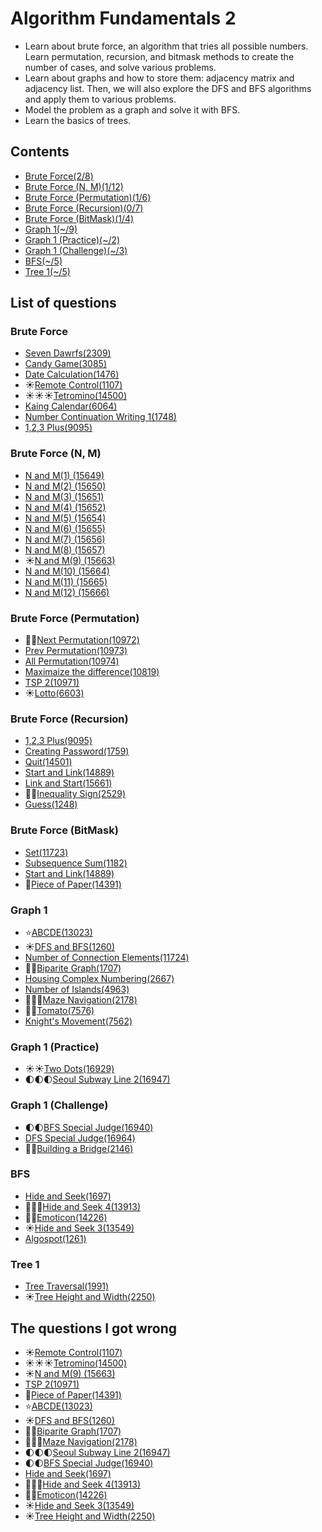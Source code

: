 Algorithm Fundamentals 2
============================================

- Learn about brute force, an algorithm that tries all possible numbers. Learn permutation, recursion, and bitmask methods to create the number of cases, and solve various problems.
- Learn about graphs and how to store them: adjacency matrix and adjacency list. Then, we will also explore the DFS and BFS algorithms and apply them to various problems.
- Model the problem as a graph and solve it with BFS.
- Learn the basics of trees.

Contents
--------------------

- [Brute Force(2/8)](#brute-force)   
- [Brute Force (N, M)(1/12)](#brute-force-n-m)
- [Brute Force (Permutation)(1/6)](#brute-force-permutation)
- [Brute Force (Recursion)(0/7)](#brute-force-recursion)
- [Brute Force (BitMask)(1/4)](#brute-force-bitmask)
- [Graph 1(~/9)](#graph-1)
- [Graph 1 (Practice)(~/2)](#graph-1-practice)
- [Graph 1 (Challenge)(~/3)](#graph-1-challenge)
- [BFS(~/5)](#bfs)
- [Tree 1(~/5)](#tree-1)

List of questions
------------

### Brute Force

- [Seven Dawrfs(2309)](https://github.com/yoru4890/coding_test/blob/main/baekjoon/algorithm_fundamentals_2/2309.md)
- [Candy Game(3085)](https://github.com/yoru4890/coding_test/blob/main/baekjoon/algorithm_fundamentals_2/3085.md)
- [Date Calculation(1476)](https://github.com/yoru4890/coding_test/blob/main/baekjoon/algorithm_fundamentals_2/1476.md)
- ☀️[Remote Control(1107)](https://github.com/yoru4890/coding_test/blob/main/baekjoon/algorithm_fundamentals_2/1107.md)
- ☀️☀️☀️[Tetromino(14500)](https://github.com/yoru4890/coding_test/blob/main/baekjoon/algorithm_fundamentals_2/14500.md)
- [Kaing Calendar(6064)](https://github.com/yoru4890/coding_test/blob/main/baekjoon/algorithm_fundamentals_2/6064.md)
- [Number Continuation Writing 1(1748)](https://github.com/yoru4890/coding_test/blob/main/baekjoon/algorithm_fundamentals_2/1748.md)
- [1,2,3 Plus(9095)](https://github.com/yoru4890/coding_test/blob/main/baekjoon/algorithm_fundamentals_2/9095.md)

### Brute Force (N, M)

- [N and M(1) (15649)](https://github.com/yoru4890/coding_test/blob/main/baekjoon/algorithm_fundamentals_2/15649.md)
- [N and M(2) (15650)](https://github.com/yoru4890/coding_test/blob/main/baekjoon/algorithm_fundamentals_2/15650.md)
- [N and M(3) (15651)](https://github.com/yoru4890/coding_test/blob/main/baekjoon/algorithm_fundamentals_2/15651.md)
- [N and M(4) (15652)](https://github.com/yoru4890/coding_test/blob/main/baekjoon/algorithm_fundamentals_2/15652.md)
- [N and M(5) (15654)](https://github.com/yoru4890/coding_test/blob/main/baekjoon/algorithm_fundamentals_2/15654.md)
- [N and M(6) (15655)](https://github.com/yoru4890/coding_test/blob/main/baekjoon/algorithm_fundamentals_2/15655.md)
- [N and M(7) (15656)](https://github.com/yoru4890/coding_test/blob/main/baekjoon/algorithm_fundamentals_2/15656.md)
- [N and M(8) (15657)](https://github.com/yoru4890/coding_test/blob/main/baekjoon/algorithm_fundamentals_2/15657.md)
- ☀️[N and M(9) (15663)](https://github.com/yoru4890/coding_test/blob/main/baekjoon/algorithm_fundamentals_2/15663.md)
- [N and M(10) (15664)](https://github.com/yoru4890/coding_test/blob/main/baekjoon/algorithm_fundamentals_2/15664.md)
- [N and M(11) (15665)](https://github.com/yoru4890/coding_test/blob/main/baekjoon/algorithm_fundamentals_2/15665.md)
- [N and M(12) (15666)](https://github.com/yoru4890/coding_test/blob/main/baekjoon/algorithm_fundamentals_2/15666.md)

### Brute Force (Permutation)

- 🌙🌙[Next Permutation(10972)](https://github.com/yoru4890/coding_test/blob/main/baekjoon/algorithm_fundamentals_2/10972.md)
- [Prev Permutation(10973)](https://github.com/yoru4890/coding_test/blob/main/baekjoon/algorithm_fundamentals_2/10973.md)
- [All Permutation(10974)](https://github.com/yoru4890/coding_test/blob/main/baekjoon/algorithm_fundamentals_2/10974.md)
- [Maximaize the difference(10819)](https://github.com/yoru4890/coding_test/blob/main/baekjoon/algorithm_fundamentals_2/10819.md)
- [TSP 2(10971)](https://github.com/yoru4890/coding_test/blob/main/baekjoon/algorithm_fundamentals_2/10971.md)
- ☀️[Lotto(6603)](https://github.com/yoru4890/coding_test/blob/main/baekjoon/algorithm_fundamentals_2/6603.md)

### Brute Force (Recursion)

- [1,2,3 Plus(9095)](https://github.com/yoru4890/coding_test/blob/main/baekjoon/algorithm_fundamentals_2/9095.md)
- [Creating Password(1759)](https://github.com/yoru4890/coding_test/blob/main/baekjoon/algorithm_fundamentals_2/1759.md)
- [Quit(14501)](https://github.com/yoru4890/coding_test/blob/main/baekjoon/algorithm_fundamentals_2/14501.md)
- [Start and Link(14889)](https://github.com/yoru4890/coding_test/blob/main/baekjoon/algorithm_fundamentals_2/14889.md)
- [Link and Start(15661)](https://github.com/yoru4890/coding_test/blob/main/baekjoon/algorithm_fundamentals_2/15661.md)
- 🌟🌟[Inequality Sign(2529)](https://github.com/yoru4890/coding_test/blob/main/baekjoon/algorithm_fundamentals_2/2529.md)
- [Guess(1248)](https://github.com/yoru4890/coding_test/blob/main/baekjoon/algorithm_fundamentals_2/1248.md)

### Brute Force (BitMask)

- [Set(11723)](https://github.com/yoru4890/coding_test/blob/main/baekjoon/algorithm_fundamentals_2/11723.md)
- [Subsequence Sum(1182)](https://github.com/yoru4890/coding_test/blob/main/baekjoon/algorithm_fundamentals_2/1182.md)
- [Start and Link(14889)](https://github.com/yoru4890/coding_test/blob/main/baekjoon/algorithm_fundamentals_2/14889.md)
- 🌙[Piece of Paper(14391)](https://github.com/yoru4890/coding_test/blob/main/baekjoon/algorithm_fundamentals_2/14391.md)

### Graph 1

- ⭐[ABCDE(13023)](https://github.com/yoru4890/coding_test/blob/main/baekjoon/algorithm_fundamentals_2/13023.md)
- ☀️[DFS and BFS(1260)](https://github.com/yoru4890/coding_test/blob/main/baekjoon/algorithm_fundamentals_2/1260.md)
- [Number of Connection Elements(11724)](https://github.com/yoru4890/coding_test/blob/main/baekjoon/algorithm_fundamentals_2/11724.md)
- 🌟🌟[Biparite Graph(1707)](https://github.com/yoru4890/coding_test/blob/main/baekjoon/algorithm_fundamentals_2/1707.md)
- [Housing Complex Numbering(2667)](https://github.com/yoru4890/coding_test/blob/main/baekjoon/algorithm_fundamentals_2/2667.md)
- [Number of Islands(4963)](https://github.com/yoru4890/coding_test/blob/main/baekjoon/algorithm_fundamentals_2/4963.md)
- 🌟🌟🌟[Maze Navigation(2178)](https://github.com/yoru4890/coding_test/blob/main/baekjoon/algorithm_fundamentals_2/2178.md)
- 🌟🌟[Tomato(7576)](https://github.com/yoru4890/coding_test/blob/main/baekjoon/algorithm_fundamentals_2/7576.md)
- [Knight's Movement(7562)](https://github.com/yoru4890/coding_test/blob/main/baekjoon/algorithm_fundamentals_2/7562.md)

### Graph 1 (Practice)

- ☀️☀️[Two Dots(16929)](https://github.com/yoru4890/coding_test/blob/main/baekjoon/algorithm_fundamentals_2/16929.md)
- 🌓🌓🌓[Seoul Subway Line 2(16947)](https://github.com/yoru4890/coding_test/blob/main/baekjoon/algorithm_fundamentals_2/16947.md)

### Graph 1 (Challenge)

- 🌓🌓[BFS Special Judge(16940)](https://github.com/yoru4890/coding_test/blob/main/baekjoon/algorithm_fundamentals_2/16940.md)
- [DFS Special Judge(16964)](https://github.com/yoru4890/coding_test/blob/main/baekjoon/algorithm_fundamentals_2/16964.md)
- 🌟🌟[Building a Bridge(2146)](https://github.com/yoru4890/coding_test/blob/main/baekjoon/algorithm_fundamentals_2/2146.md)

### BFS

- [Hide and Seek(1697)](https://github.com/yoru4890/coding_test/blob/main/baekjoon/algorithm_fundamentals_2/1697.md)
- 🌟🌟🌟[Hide and Seek 4(13913)](https://github.com/yoru4890/coding_test/blob/main/baekjoon/algorithm_fundamentals_2/13913.md)
- 🌟🌟[Emoticon(14226)](https://github.com/yoru4890/coding_test/blob/main/baekjoon/algorithm_fundamentals_2/14226.md)
- ☀️[Hide and Seek 3(13549)](https://github.com/yoru4890/coding_test/blob/main/baekjoon/algorithm_fundamentals_2/13549.md)
- [Algospot(1261)](https://github.com/yoru4890/coding_test/blob/main/baekjoon/algorithm_fundamentals_2/1261.md)

### Tree 1

- [Tree Traversal(1991)](https://github.com/yoru4890/coding_test/blob/main/baekjoon/algorithm_fundamentals_2/1991.md)
- ☀️[Tree Height and Width(2250)](https://github.com/yoru4890/coding_test/blob/main/baekjoon/algorithm_fundamentals_2/2250.md)

The questions I got wrong
-------------

- ☀️[Remote Control(1107)](https://github.com/yoru4890/coding_test/blob/main/baekjoon/algorithm_fundamentals_2/1107.md)
- ☀️☀️☀️[Tetromino(14500)](https://github.com/yoru4890/coding_test/blob/main/baekjoon/algorithm_fundamentals_2/14500.md)
- ☀️[N and M(9) (15663)](https://github.com/yoru4890/coding_test/blob/main/baekjoon/algorithm_fundamentals_2/15663.md)
- [TSP 2(10971)](https://github.com/yoru4890/coding_test/blob/main/baekjoon/algorithm_fundamentals_2/10971.md)
- 🌙[Piece of Paper(14391)](https://github.com/yoru4890/coding_test/blob/main/baekjoon/algorithm_fundamentals_2/14391.md)
- ⭐[ABCDE(13023)](https://github.com/yoru4890/coding_test/blob/main/baekjoon/algorithm_fundamentals_2/13023.md)
- ☀️[DFS and BFS(1260)](https://github.com/yoru4890/coding_test/blob/main/baekjoon/algorithm_fundamentals_2/1260.md)
- 🌟🌟[Biparite Graph(1707)](https://github.com/yoru4890/coding_test/blob/main/baekjoon/algorithm_fundamentals_2/1707.md)
- 🌟🌟🌟[Maze Navigation(2178)](https://github.com/yoru4890/coding_test/blob/main/baekjoon/algorithm_fundamentals_2/2178.md)
- 🌓🌓🌓[Seoul Subway Line 2(16947)](https://github.com/yoru4890/coding_test/blob/main/baekjoon/algorithm_fundamentals_2/16947.md)
- 🌓🌓[BFS Special Judge(16940)](https://github.com/yoru4890/coding_test/blob/main/baekjoon/algorithm_fundamentals_2/16940.md)
- [Hide and Seek(1697)](https://github.com/yoru4890/coding_test/blob/main/baekjoon/algorithm_fundamentals_2/1697.md)
- 🌟🌟🌟[Hide and Seek 4(13913)](https://github.com/yoru4890/coding_test/blob/main/baekjoon/algorithm_fundamentals_2/13913.md)
- 🌟🌟[Emoticon(14226)](https://github.com/yoru4890/coding_test/blob/main/baekjoon/algorithm_fundamentals_2/14226.md)
- ☀️[Hide and Seek 3(13549)](https://github.com/yoru4890/coding_test/blob/main/baekjoon/algorithm_fundamentals_2/13549.md)
- ☀️[Tree Height and Width(2250)](https://github.com/yoru4890/coding_test/blob/main/baekjoon/algorithm_fundamentals_2/2250.md)
